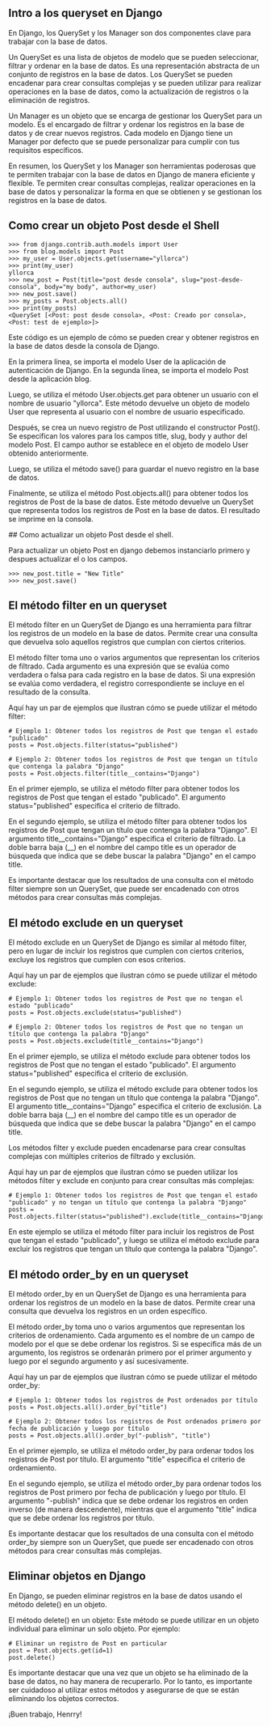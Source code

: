 ## Intro a los queryset en Django

En Django, los QuerySet y los Manager son dos componentes clave para trabajar con la base de datos.

Un QuerySet es una lista de objetos de modelo que se pueden seleccionar, filtrar y ordenar en la base de datos. Es una representación abstracta de un conjunto de registros en la base de datos. Los QuerySet se pueden encadenar para crear consultas complejas y se pueden utilizar para realizar operaciones en la base de datos, como la actualización de registros o la eliminación de registros.

Un Manager es un objeto que se encarga de gestionar los QuerySet para un modelo. Es el encargado de filtrar y ordenar los registros en la base de datos y de crear nuevos registros. Cada modelo en Django tiene un Manager por defecto que se puede personalizar para cumplir con tus requisitos específicos.

En resumen, los QuerySet y los Manager son herramientas poderosas que te permiten trabajar con la base de datos en Django de manera eficiente y flexible. Te permiten crear consultas complejas, realizar operaciones en la base de datos y personalizar la forma en que se obtienen y se gestionan los registros en la base de datos.

## Como crear un objeto Post desde el Shell


````
>>> from django.contrib.auth.models import User
>>> from blog.models import Post
>>> my_user = User.objects.get(username="yllorca")
>>> print(my_user)
yllorca
>>> new_post = Post(title="post desde consola", slug="post-desde-consola", body="my body", author=my_user)
>>> new_post.save()
>>> my_posts = Post.objects.all()
>>> print(my_posts)
<QuerySet [<Post: post desde consola>, <Post: Creado por consola>, <Post: test de ejemplo>]>
````

Este código es un ejemplo de cómo se pueden crear y obtener registros en la base de datos desde la consola de Django.

En la primera línea, se importa el modelo User de la aplicación de autenticación de Django. En la segunda línea, se importa el modelo Post desde la aplicación blog.

Luego, se utiliza el método User.objects.get para obtener un usuario con el nombre de usuario "yllorca". Este método devuelve un objeto de modelo User que representa al usuario con el nombre de usuario especificado.

Después, se crea un nuevo registro de Post utilizando el constructor Post(). Se especifican los valores para los campos title, slug, body y author del modelo Post. El campo author se establece en el objeto de modelo User obtenido anteriormente.

Luego, se utiliza el método save() para guardar el nuevo registro en la base de datos.

Finalmente, se utiliza el método Post.objects.all() para obtener todos los registros de Post de la base de datos. Este método devuelve un QuerySet que representa todos los registros de Post en la base de datos. El resultado se imprime en la consola.

## Como actualizar un objeto Post desde el shell.

Para actualizar un objeto Post en django
debemos instanciarlo primero y despues actualizar el o los campos.

````
>>> new_post.title = "New Title"
>>> new_post.save()
`````

## El método filter en un queryset

El método filter en un QuerySet de Django es una herramienta para filtrar los registros de un modelo en la base de datos. Permite crear una consulta que devuelva solo aquellos registros que cumplan con ciertos criterios.

El método filter toma uno o varios argumentos que representan los criterios de filtrado. Cada argumento es una expresión que se evalúa como verdadera o falsa para cada registro en la base de datos. Si una expresión se evalúa como verdadera, el registro correspondiente se incluye en el resultado de la consulta.

Aquí hay un par de ejemplos que ilustran cómo se puede utilizar el método filter:

`````
# Ejemplo 1: Obtener todos los registros de Post que tengan el estado "publicado"
posts = Post.objects.filter(status="published")

# Ejemplo 2: Obtener todos los registros de Post que tengan un título que contenga la palabra "Django"
posts = Post.objects.filter(title__contains="Django")
`````

En el primer ejemplo, se utiliza el método filter para obtener todos los registros de Post que tengan el estado "publicado". El argumento status="published" especifica el criterio de filtrado.

En el segundo ejemplo, se utiliza el método filter para obtener todos los registros de Post que tengan un título que contenga la palabra "Django". El argumento title__contains="Django" especifica el criterio de filtrado. La doble barra baja (__) en el nombre del campo title es un operador de búsqueda que indica que se debe buscar la palabra "Django" en el campo title.

Es importante destacar que los resultados de una consulta con el método filter siempre son un QuerySet, que puede ser encadenado con otros métodos para crear consultas más complejas.

## El método exclude en un queryset

El método exclude en un QuerySet de Django es similar al método filter, pero en lugar de incluir los registros que cumplen con ciertos criterios, excluye los registros que cumplen con esos criterios.

Aquí hay un par de ejemplos que ilustran cómo se puede utilizar el método exclude:

`````
# Ejemplo 1: Obtener todos los registros de Post que no tengan el estado "publicado"
posts = Post.objects.exclude(status="published")

# Ejemplo 2: Obtener todos los registros de Post que no tengan un título que contenga la palabra "Django"
posts = Post.objects.exclude(title__contains="Django")
`````

En el primer ejemplo, se utiliza el método exclude para obtener todos los registros de Post que no tengan el estado "publicado". El argumento status="published" especifica el criterio de exclusión.

En el segundo ejemplo, se utiliza el método exclude para obtener todos los registros de Post que no tengan un título que contenga la palabra "Django". El argumento title__contains="Django" especifica el criterio de exclusión. La doble barra baja (__) en el nombre del campo title es un operador de búsqueda que indica que se debe buscar la palabra "Django" en el campo title.

Los métodos filter y exclude pueden encadenarse para crear consultas complejas con múltiples criterios de filtrado y exclusión.


Aquí hay un par de ejemplos que ilustran cómo se pueden utilizar los métodos filter y exclude en conjunto para crear consultas más complejas:


`````
# Ejemplo 1: Obtener todos los registros de Post que tengan el estado "publicado" y no tengan un título que contenga la palabra "Django"
posts = Post.objects.filter(status="published").exclude(title__contains="Django")
`````

En este ejemplo se utiliza el método filter para incluir los registros de Post que tengan el estado "publicado", y luego se utiliza el método exclude para excluir los registros que tengan un título que contenga la palabra "Django".

## El método order_by en un queryset

El método order_by en un QuerySet de Django es una herramienta para ordenar los registros de un modelo en la base de datos. Permite crear una consulta que devuelva los registros en un orden específico.

El método order_by toma uno o varios argumentos que representan los criterios de ordenamiento. Cada argumento es el nombre de un campo de modelo por el que se debe ordenar los registros. Si se especifica más de un argumento, los registros se ordenarán primero por el primer argumento y luego por el segundo argumento y así sucesivamente.

Aquí hay un par de ejemplos que ilustran cómo se puede utilizar el método order_by:

`````
# Ejemplo 1: Obtener todos los registros de Post ordenados por título
posts = Post.objects.all().order_by("title")

# Ejemplo 2: Obtener todos los registros de Post ordenados primero por fecha de publicación y luego por título
posts = Post.objects.all().order_by("-publish", "title")
`````

En el primer ejemplo, se utiliza el método order_by para ordenar todos los registros de Post por título. El argumento "title" especifica el criterio de ordenamiento.

En el segundo ejemplo, se utiliza el método order_by para ordenar todos los registros de Post primero por fecha de publicación y luego por título. El argumento "-publish" indica que se debe ordenar los registros en orden inverso (de manera descendente), mientras que el argumento "title" indica que se debe ordenar los registros por título.

Es importante destacar que los resultados de una consulta con el método order_by siempre son un QuerySet, que puede ser encadenado con otros métodos para crear consultas más complejas.

## Eliminar objetos en Django

En Django, se pueden eliminar registros en la base de datos usando el método delete() en un objeto.

El método delete() en un objeto: Este método se puede utilizar en un objeto individual para eliminar un solo objeto. Por ejemplo:

`````
# Eliminar un registro de Post en particular
post = Post.objects.get(id=1)
post.delete()
`````

Es importante destacar que una vez que un objeto se ha eliminado de la base de datos, no hay manera de recuperarlo. Por lo tanto, es importante ser cuidadoso al utilizar estos métodos y asegurarse de que se están eliminando los objetos correctos.

¡Buen trabajo, Henrry!